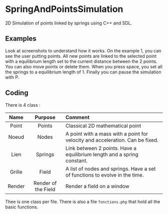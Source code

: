 # SpringAndPointsSimulation
2D Simulation of points linked by springs using C++ and SDL.

## Examples
Look at screenshots to understand how it works.
On the example 1, you can see the user putting points.
All new points are linked to the selected point with a equilibrium length set to the current distance between the 2 points.
You can also move points or delete them.
When you press space, you set all the springs to a equilibrium length of 1.
Finally you can pause the simulation with P.

## Coding
There is 4 class :

Name | Purpose | Comment
:--: | :--: | :--
Point | Points | Classical 2D mathematical point
Noeud | Nodes | A point with a mass with a point for velocity and acceleration. Can be fixed.
Lien | Springs | Link between 2 points. Have a equilibrium length and a spring constant.
Grille | Field | A list of nodes and springs. Have a set of functions to evolve in the time.
Render | Render of the Field | Render a field on a window

Thee is one class per file. There is also a file `fonctions.php` that hold all the basic functions.
